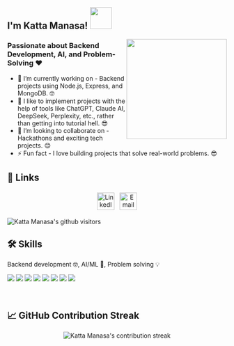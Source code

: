 <h2>I'm Katta Manasa! <img src="https://media4.giphy.com/media/v1.Y2lkPTc5MGI3NjExNmdkdzg0Yjh4N25hMWx5ODRzeXVrb3FhajBiMHdjbWp3eXNyOGtpeCZlcD12MV9pbnRlcm5hbF9naWZfYnlfaWQmY3Q9Zw/QDjpIL6oNCVZ4qzGs7/giphy.gif" width="50"></h2>
<img align='right' src="https://media4.giphy.com/media/v1.Y2lkPTc5MGI3NjExNmdkdzg0Yjh4N25hMWx5ODRzeXVrb3FhajBiMHdjbWp3eXNyOGtpeCZlcD12MV9pbnRlcm5hbF9naWZfYnlfaWQmY3Q9Zw/QDjpIL6oNCVZ4qzGs7/giphy.gif" width="230">

### Passionate about Backend Development, AI, and Problem-Solving ❤️

- 🔭 I’m currently working on - Backend projects using Node.js, Express, and MongoDB. 🤓
- 🌱 I like to implement projects with the help of tools like ChatGPT, Claude AI, DeepSeek, Perplexity, etc., rather than getting into tutorial hell. 😎
- 👯 I’m looking to collaborate on - Hackathons and exciting tech projects. 😊
- ⚡ Fun fact - I love building projects that solve real-world problems. 😎

## 🔗 Links
<p align="center">
 <a href="https://www.linkedin.com/in/katta-manasa-a43050228/" target="_blank" rel="noopener noreferrer"> <img src="https://img.icons8.com/color/48/000000/linkedin.png" alt="LinkedIn" height="40" style="vertical-align:top; margin:4px"></a>
 <a href="mailto:katta.manasa@example.com"> <img src="https://img.icons8.com/fluent/48/000000/gmail.png" alt="Email" height="40" style="vertical-align:top; margin:4px"></a>
</p>
<p>
    <img class="center" alt="Katta Manasa's github visitors" src="https://visitor-badge.laobi.icu/badge?page_id=Katta-Manasa.Katta-Manasa"/>
</p>

## 🛠 Skills
Backend development 🤓, AI/ML 🤖, Problem solving 💡

![](https://img.shields.io/badge/OS-Windows-informational?style=flat&logo=windows&logoColor=white&color=2bbc8a)
![](https://img.shields.io/badge/Code-JavaScript-informational?style=flat&logo=javascript&logoColor=white&color=2bbc8a)
![](https://img.shields.io/badge/Code-Node.js-informational?style=flat&logo=node.js&logoColor=white&color=2bbc8a)
![](https://img.shields.io/badge/Code-Express-informational?style=flat&logo=express&logoColor=white&color=2bbc8a)
![](https://img.shields.io/badge/Code-HTML-5-informational?style=flat&logo=html5&logoColor=white&color=2bbc8a)
![](https://img.shields.io/badge/Editor-VSCode-informational?style=flat&logo=vs&logoColor=white&color=2bbc8a)
![](https://img.shields.io/badge/Tools-MongoDB-informational?style=flat&logo=mongodb&logoColor=white&color=2bbc8a)
![](https://img.shields.io/badge/Shell-GitBash-informational?style=flat&logo=git&logoColor=white&color=2bbc8a)

<br>

## 📈 GitHub Contribution Streak
<p align="center">
  <img src="https://github-readme-streak-stats.herokuapp.com/?user=katta-manasa&theme=dark" alt="Katta Manasa's contribution streak"/>
</p>
